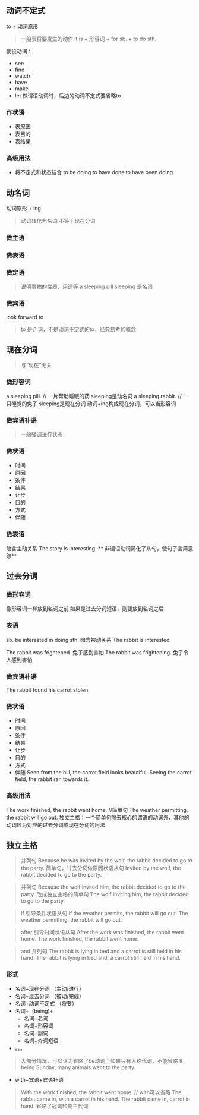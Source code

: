 ## 动词不定式
to + 动词原形
> 一般表将要发生的动作
it is + 形容词 + for sb. + to do sth.

使役动词：
- see
- find
- watch
- have
- make
- let
做谓语动词时，后边的动词不定式要省略to

### 作状语
- 表原因
- 表目的
- 表结果

### 高级用法
- 将不定式和状态结合
to be doing
to have done
to have been doing

## 动名词
动词原形 + ing
> 动词转化为名词
> 不等于现在分词

### 做主语

### 做表语

### 做定语
> 说明事物的性质、用途等
a sleeping pill
> sleeping 是名词

### 做宾语

look forward to 
> to 是介词，不是动词不定式的to，经典易考的概念

## 现在分词
> 与“现在”无关
### 做形容词
a sleeping pill. // 一片帮助睡眠的药 sleeping是动名词
a sleeping rabbit. // 一只睡觉的兔子 sleeping是现在分词
动词+ing构成现在分词，可以当形容词

### 做宾语补语
> 一般强调进行状态

### 做状语
- 时间
- 原因
- 条件
- 结果
- 让步
- 目的
- 方式
- 伴随
### 做表语
暗含主动关系
The story is interesting.
** 非谓语动词简化了从句，使句子言简意赅**

## 过去分词
### 做形容词
像形容词一样放到名词之前
如果是过去分词短语，则要放到名词之后

### 表语
sb. be interested in doing sth.
暗含被动关系
The rabbit is interested.

The rabbit was frightened. 
兔子感到害怕
The rabbit was frightening.
兔子令人感到害怕

### 做宾语补语
The rabbit found his carrot stolen.

### 做状语
- 时间
- 原因
- 条件
- 结果
- 让步
- 目的
- 方式
- 伴随
Seen from the hill, the carrot field looks beautiful.
Seeing the carrot field, the rabbit ran towards it.

### 高级用法
The work finished, the rabbit went home. //简单句
The weather permitting, the rabbit will go out.
独立主格：一个简单句除去核心的谓语的动词外，其他的动词转为对应的过去分词或现在分词的用法

## 独立主格

> 并列句
> Because he was invited by the wolf, the rabbit decided to go to the party.
> 简单句，过去分词做原因状语从句
> Invited by the wolf, the rabbit decided to go to the party.

> 并列句
> Because the wolf invited him, the rabbit decided to go to the party.
> 改成独立主格的简单句
> The wolf inviting him, the rabbit decided to go to the party.

> if 引导条件状语从句
> If the weather permits, the rabbit will go out.
> The weather permitting, the rabbit will go out.

> after 引导时间状语从句
> After the work was finished, the rabbit went home.
> The work finished, the rabbit went home.

> and 并列句
> The rabbit is lying in bed and a carrot is still held in his hand.
> The rabbit is lying in bed and, a carrot still held in his hand.

### 形式
- 名词+现在分词 （主动/进行）
- 名词+过去分词  （被动/完成）
- 名词+动词不定式 （将要）
- 名词+（being)+
    - 名词+名词
    - 名词+形容词
    - 名词+副词
    - 名词+介词短语
- 。。。
> 大部分情况，可以认为省略了be动词；如果只有人称代词，不能省略
> It being Sunday, many animals went to the party.

- with+宾语+宾语补语
> With the work finished, the rabbit went home. // with可以省略
> The rabbit came in, with a carrot in his hand.
> The rabbit came in, carrot in hand. 省略了冠词和物主代词



